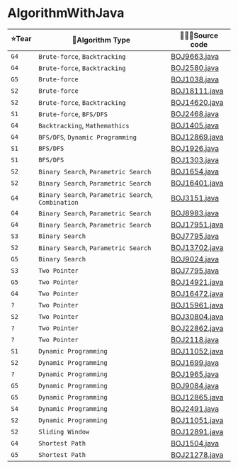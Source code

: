 # AlgorithmWithJava

| ⭐Tear | 🔗Algorithm Type  |  🧑🏻‍💻Source code |
| ---  | ---   |      ---     |
| `G4` | `Brute-force`, `Backtracking` | [BOJ9663.java](./ExhaustiveSearch/BOJ9663.java) |
| `G4` | `Brute-force`, `Backtracking` | [BOJ2580.java](./ExhaustiveSearch/BOJ2580.java) |
| `G5` | `Brute-force`                 | [BOJ1038.java](./ExhaustiveSearch/BOJ1038.java) |
| `S2` | `Brute-force`                 | [BOJ18111.java](./ExhaustiveSearch/BOJ18111.java) |
| `S2` | `Brute-force`, `Backtracking` | [BOJ14620.java](./ExhaustiveSearch/BOJ14620.java) |
| `S1` | `Brute-force`, `BFS/DFS`      | [BOJ2468.java](./ExhaustiveSearch/BOJ2468.java) |
| `G4` | `Backtracking`, `Mathemathics` | [BOJ1405.java](./ExhaustiveSearch/BOJ1405.java) |
| `G4` | `BFS/DFS`, `Dynamic Programming`  | [BOJ12869.java](./ExhaustiveSearch/BOJ12869.java) |
| `S1` | `BFS/DFS` | [BOJ1926.java](./ExhaustiveSearch/BOJ1926.java) |
| `S1` | `BFS/DFS` | [BOJ1303.java](./ExhaustiveSearch/BOJ1303.java) |
| `S2` | `Binary Search`, `Parametric Search` | [BOJ1654.java](./BinarySearch/BOJ1654.java) |
| `S2` | `Binary Search`, `Parametric Search` | [BOJ16401.java](./BinarySearch/BOJ16401.java) |
| `G4` | `Binary Search`, `Parametric Search`, `Combination` | [BOJ3151.java](./BinarySearch/BOJ3151.java) |
| `G4` | `Binary Search`, `Parametric Search` | [BOJ8983.java](./BinarySearch/BOJ8983.java) |
| `G4` | `Binary Search`, `Parametric Search` | [BOJ17951.java](./BinarySearch/BOJ17951.java) |
| `S3` | `Binary Search` | [BOJ7795.java](./BinarySearch/BOJ7795.java) |
| `S2` | `Binary Search`, `Parametric Search` | [BOJ13702.java](./BinarySearch/BOJ13702.java) |
| `G5` | `Binary Search` | [BOJ9024.java](./BinarySearch/BOJ9024.java) |
| `S3` | `Two Pointer`  | [BOJ7795.java](./TwoPointer/BOJ7795WithTwoPointer.java) |
| `G5` | `Two Pointer` | [BOJ14921.java](./TwoPointer/BOJ14921.java) |
| `G4` | `Two Pointer` | [BOJ16472.java](./TwoPointer/BOJ16472.java) |
| `?`  | `Two Pointer` | [BOJ15961.java](./TwoPointer/BOJ15961.java) |
| `S2` | `Two Pointer` | [BOJ30804.java](./TwoPointer/BOJ30804.java) |
| `?`  | `Two Pointer` | [BOJ22862.java](./TwoPointer/BOJ22862.java) |
| `?`  | `Two Pointer` | [BOJ2118.java](./TwoPointer/BOJ2118.java) |
| `S1` | `Dynamic Programming` | [BOJ11052.java](./DynamicProgramming/BOJ11052.java) |
| `S2` | `Dynamic Programming` | [BOJ1699.java](./DynamicProgramming/BOJ1699.java) |
| `?`  | `Dynamic Programming` | [BOJ1965.java](./DynamicProgramming/BOJ1965.java)| 
| `G5` | `Dynamic Programming` | [BOJ9084.java](./DynamicProgramming/BOJ9084.java) |
| `G5` | `Dynamic Programming` | [BOJ12865.java](./DynamicProgramming/BOJ12865.java) |
| `S4` | `Dynamic Programming` | [BOJ2491.java](./DynamicProgramming/BOJ2491.java) |
| `S2` | `Dynamic Programming` | [BOJ11051.java](./DynamicProgramming/BOJ11051.java) |
| `S2` | `Sliding Window` | [BOJ12891.java](./SlidingWindow/BOJ12891.java) |
| `G4` | `Shortest Path` | [BOJ1504.java](./ShortestPath/BOJ1504.java) |
| `G5` | `Shortest Path` | [BOJ21278.java](./ShortestPath/BOJ21278.java) |
